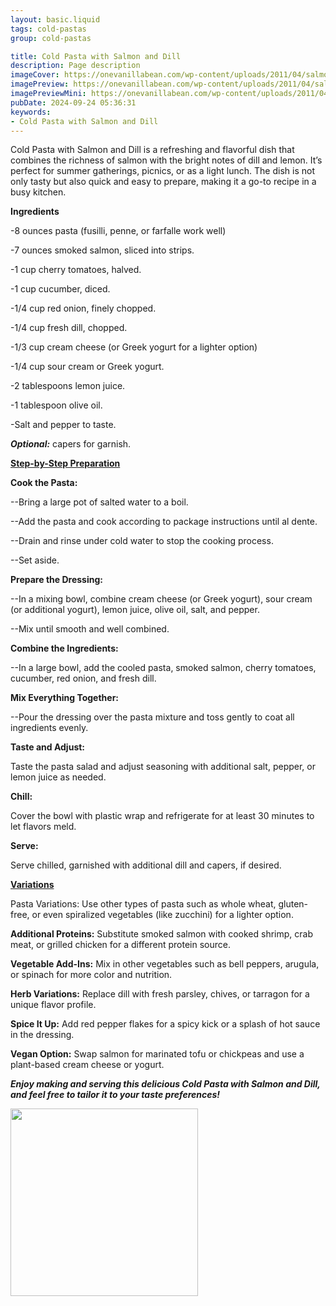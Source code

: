 ```yaml
---
layout: basic.liquid
tags: cold-pastas
group: cold-pastas

title: Cold Pasta with Salmon and Dill
description: Page description
imageCover: https://onevanillabean.com/wp-content/uploads/2011/04/salmon-pasta-salad-with-dill2.jpg
imagePreview: https://onevanillabean.com/wp-content/uploads/2011/04/salmon-pasta-salad-with-dill2.jpg
imagePreviewMini: https://onevanillabean.com/wp-content/uploads/2011/04/salmon-pasta-salad-with-dill2.jpg
pubDate: 2024-09-24 05:36:31
keywords:
- Cold Pasta with Salmon and Dill
---
```


Cold Pasta with Salmon and Dill is a refreshing and flavorful dish that combines the richness of salmon with the bright notes of dill and lemon. It’s perfect for summer gatherings, picnics, or as a light lunch. The dish is not only tasty but also quick and easy to prepare, making it a go-to recipe in a busy kitchen.

<b>Ingredients</b>

-8 ounces pasta (fusilli, penne, or farfalle work well)

-7 ounces smoked salmon, sliced into strips.

-1 cup cherry tomatoes, halved.

-1 cup cucumber, diced.

-1/4 cup red onion, finely chopped.

-1/4 cup fresh dill, chopped.

-1/3 cup cream cheese (or Greek yogurt for a lighter option)

-1/4 cup sour cream or Greek yogurt.

-2 tablespoons lemon juice.

-1 tablespoon olive oil.

-Salt and pepper to taste.

<b><i>Optional:</i></b> capers for garnish.

<u><b>Step-by-Step Preparation</b></u>

<b>Cook the Pasta:</b>

--Bring a large pot of salted water to a boil. 

--Add the pasta and cook according to package instructions until al dente. 

--Drain and rinse under cold water to stop the cooking process. 

--Set aside.

<b>Prepare the Dressing:</b>

--In a mixing bowl, combine cream cheese (or Greek yogurt), sour cream (or additional yogurt), lemon juice, olive oil, salt, and pepper. 

--Mix until smooth and well combined.

<b>Combine the Ingredients:</b>

--In a large bowl, add the cooled pasta, smoked salmon, cherry tomatoes, cucumber, red onion, and fresh dill.

<b>Mix Everything Together:</b>

--Pour the dressing over the pasta mixture and toss gently to coat all ingredients evenly.

<b>Taste and Adjust:</b>

Taste the pasta salad and adjust seasoning with additional salt, pepper, or lemon juice as needed.

<b>Chill:</b>

Cover the bowl with plastic wrap and refrigerate for at least 30 minutes to let flavors meld.

<b>Serve:</b>

Serve chilled, garnished with additional dill and capers, if desired.

<u><b>Variations</b></u>

Pasta Variations:</b> Use other types of pasta such as whole wheat, gluten-free, or even spiralized vegetables (like zucchini) for a lighter option.

<b>Additional Proteins:</b> Substitute smoked salmon with cooked shrimp, crab meat, or grilled chicken for a different protein source.

<b>Vegetable Add-Ins:</b> Mix in other vegetables such as bell peppers, arugula, or spinach for more color and nutrition.

<b>Herb Variations:</b> Replace dill with fresh parsley, chives, or tarragon for a unique flavor profile.

<b>Spice It Up:</b> Add red pepper flakes for a spicy kick or a splash of hot sauce in the dressing.

<b>Vegan Option:</b> Swap salmon for marinated tofu or chickpeas and use a plant-based cream cheese or yogurt.

<b><i>Enjoy making and serving this delicious Cold Pasta with Salmon and Dill, and feel free to tailor it to your taste preferences!</i></b>



<img src="https://www.saltandlavender.com/wp-content/uploads/2019/06/smoked-salmon-pasta-recipe-3.jpg" width="300" height="300">
